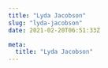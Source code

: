 ```yaml
---
title: "Lyda Jacobson"
slug: "lyda-jacobson"
date: 2021-02-20T06:51:33Z

meta:
  title: "Lyda Jacobson"
---
```


